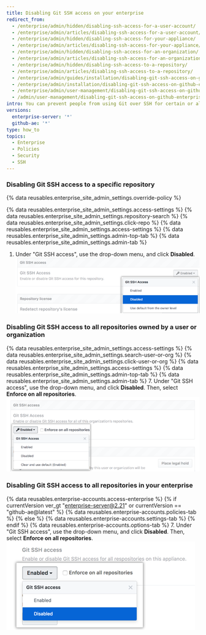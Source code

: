 ```yaml
---
title: Disabling Git SSH access on your enterprise
redirect_from:
  - /enterprise/admin/hidden/disabling-ssh-access-for-a-user-account/
  - /enterprise/admin/articles/disabling-ssh-access-for-a-user-account/
  - /enterprise/admin/hidden/disabling-ssh-access-for-your-appliance/
  - /enterprise/admin/articles/disabling-ssh-access-for-your-appliance/
  - /enterprise/admin/hidden/disabling-ssh-access-for-an-organization/
  - /enterprise/admin/articles/disabling-ssh-access-for-an-organization/
  - /enterprise/admin/hidden/disabling-ssh-access-to-a-repository/
  - /enterprise/admin/articles/disabling-ssh-access-to-a-repository/
  - /enterprise/admin/guides/installation/disabling-git-ssh-access-on-github-enterprise/
  - /enterprise/admin/installation/disabling-git-ssh-access-on-github-enterprise-server
  - /enterprise/admin/user-management/disabling-git-ssh-access-on-github-enterprise-server
  - /admin/user-management/disabling-git-ssh-access-on-github-enterprise-server
intro: You can prevent people from using Git over SSH for certain or all repositories on your enterprise.
versions:
  enterprise-server: '*'
  github-ae: '*'
type: how_to
topics:
  - Enterprise
  - Policies
  - Security 
  - SSH
---
```


### Disabling Git SSH access to a specific repository

{% data reusables.enterprise_site_admin_settings.override-policy %}

{% data reusables.enterprise_site_admin_settings.access-settings %}
{% data reusables.enterprise_site_admin_settings.repository-search %}
{% data reusables.enterprise_site_admin_settings.click-repo %}
{% data reusables.enterprise_site_admin_settings.access-settings %}
{% data reusables.enterprise_site_admin_settings.admin-top-tab %}
{% data reusables.enterprise_site_admin_settings.admin-tab %}
1. Under "Git SSH access", use the drop-down menu, and click **Disabled**.
 ![Git SSH access drop-down menu with disabled option selected](/assets/images/enterprise/site-admin-settings/git-ssh-access-repository-setting.png)

### Disabling Git SSH access to all repositories owned by a user or organization

{% data reusables.enterprise_site_admin_settings.access-settings %}
{% data reusables.enterprise_site_admin_settings.search-user-or-org %}
{% data reusables.enterprise_site_admin_settings.click-user-or-org %}
{% data reusables.enterprise_site_admin_settings.access-settings %}
{% data reusables.enterprise_site_admin_settings.admin-top-tab %}
{% data reusables.enterprise_site_admin_settings.admin-tab %}
7. Under "Git SSH access", use the drop-down menu, and click **Disabled**. Then, select **Enforce on all repositories**.
 ![Git SSH access drop-down menu with disabled option selected](/assets/images/enterprise/site-admin-settings/git-ssh-access-organization-setting.png)

### Disabling Git SSH access to all repositories in your enterprise

{% data reusables.enterprise-accounts.access-enterprise %}
{% if currentVersion ver_gt "enterprise-server@2.21" or currentVersion == "github-ae@latest" %}
{% data reusables.enterprise-accounts.policies-tab %}
{% else %}
{% data reusables.enterprise-accounts.settings-tab %}
{% endif %}
{% data reusables.enterprise-accounts.options-tab %}
7. Under "Git SSH access", use the drop-down menu, and click **Disabled**. Then, select **Enforce on all repositories**.
 ![Git SSH access drop-down menu with disabled option selected](/assets/images/enterprise/site-admin-settings/git-ssh-access-appliance-setting.png)
